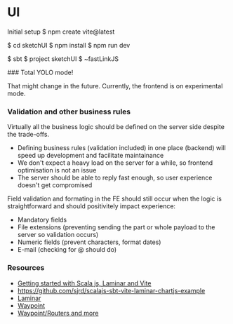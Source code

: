 # UI

Initial setup
$ npm create vite@latest

$ cd sketchUI
$ npm install
$ npm run dev

$ sbt
$ project sketchUI
$ ~fastLinkJS

### Total YOLO mode!

That might change in the future. Currently, the frontend is on experimental mode.

### Validation and other business rules

Virtually all the business logic should be defined on the server side despite the trade-offs.

 * Defining business rules (validation included) in one place (backend) will speed up development and facilitate maintainance
 * We don't expect a heavy load on the server for a while, so frontend optimisation is not an issue
 * The server should be able to reply fast enough, so user experience doesn't get compromised

Field validation and formating in the FE should still occur when the logic is straightforward and should positivitely impact experience:
 * Mandatory fields
 * File extensions (preventing sending the part or whole payload to the server so validation occurs)
 * Numeric fields (prevent characters, format dates)
 * E-mail (checking for @ should do)

### Resources
 * [Getting started with Scala js, Laminar and Vite](https://www.youtube.com/watch?v=hWUAVrNj65c)
 * https://github.com/sjrd/scalajs-sbt-vite-laminar-chartjs-example
 * [Laminar](https://laminar.dev/resources)
 * [Waypoint](https://github.com/raquo/Waypoint)
 * [Waypoint/Routers and more](https://blog.indoorvivants.com/2022-03-07-twotm8-part-5-building-the-frontend)
